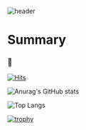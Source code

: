 ![header](https://capsule-render.vercel.app/api?type=wave&color=gradient&height=200&section=header&text=Preznt&fontSize=75)

# Summary
### :penguin:

[![Hits](https://hits.seeyoufarm.com/api/count/incr/badge.svg?url=https%3A%2F%2Fgithub.com%2FPreznt%2Fhit-counter&count_bg=%2379C83D&title_bg=%23555555&icon=&icon_color=%23E7E7E7&title=hits&edge_flat=false)](https://hits.seeyoufarm.com)


![Anurag's GitHub stats](https://github-readme-stats.vercel.app/api?username=Preznt&theme=dark)

![Top Langs](https://github-readme-stats.vercel.app/api/top-langs/?username=Preznt&theme=dark&layout=compact)

[![trophy](https://github-profile-trophy.vercel.app/?username=Preznt&theme=onedark&row=1)](https://github.com/ryo-ma/github-profile-trophy)
